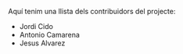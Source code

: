 Aquí tenim una llista dels contribuidors del projecte:

- Jordi Cido
- Antonio Camarena
- Jesus Alvarez
